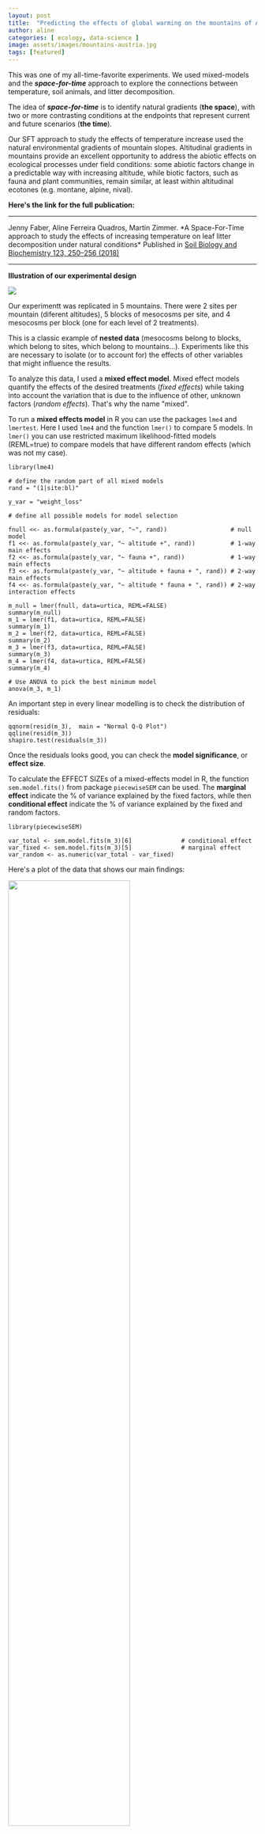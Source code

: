 ```yaml
---
layout: post
title:  "Predicting the effects of global warming on the mountains of Austria"
author: aline
categories: [ ecology, data-science ]
image: assets/images/mountains-austria.jpg
tags: [featured]
---
```


This was one of my all-time-favorite experiments. We used mixed-models and the ___space-for-time___ approach to explore the connections between temperature, soil animals, and litter decomposition.


The idea of ___space-for-time___ is to identify natural gradients (**the
space**), with two or more contrasting conditions at the endpoints that represent
current and future scenarios (**the time**).

Our SFT approach to study the effects of temperature increase used the
natural environmental gradients of mountain slopes. Altitudinal gradients in mountains
provide an excellent opportunity to address the abiotic effects on
ecological processes under field conditions: some abiotic factors change
in a predictable way with increasing altitude, while biotic factors, such
as fauna and plant communities, remain similar, at least within altitudinal
ecotones (e.g. montane, alpine, nival).

**Here's the link for the full publication:**
<hr>
Jenny Faber, Aline Ferreira Quadros,  Martin Zimmer. *A Space-For-Time approach to study the effects of increasing temperature on leaf litter decomposition under natural conditions* Published in <a href="https://doi.org/10.1016/j.soilbio.2018.05.010">Soil Biology and Biochemistry 123, 250–256 (2018)</a>
<hr>

 **Illustration of our experimental design**

<img src="/blog/assets/images/faber_experimentaldesign.png">

Our experimentt was replicated in 5 mountains. There were 2 sites per mountain (diferent altitudes), 5 blocks of mesocosms per site, and 4 mesocosms per block (one for each level of 2 treatments).

This is a classic example of __nested data__ (mesocosms belong to blocks, which belong to sites, which belong to mountains...). Experiments like this are necessary to isolate (or to account for) the effects of other variables that might influence the results.

To analyze this data, I used a __mixed effect model__. Mixed effect models quantify the effects of the desired treatments (*fixed effects*) while taking into account the variation that is due to the influence of other, unknown factors (*random effects*). That's why the name "mixed".

To run a __mixed effects model__ in R you can use the packages `lme4` and `lmertest`. Here I used `lme4` and the function `lmer()` to compare 5 models. In `lmer()` you can use restricted maximum likelihood-fitted models (REML=true) to compare models that have different random effects (which was not my case).

```
library(lme4)

# define the random part of all mixed models
rand = "(1|site:bl)"

y_var = "weight_loss"

# define all possible models for model selection

fnull <<- as.formula(paste(y_var, "~", rand))                  # null model       
f1 <<- as.formula(paste(y_var, "~ altitude +", rand))          # 1-way main effects      
f2 <<- as.formula(paste(y_var, "~ fauna +", rand))             # 1-way main effects
f3 <<- as.formula(paste(y_var, "~ altitude + fauna + ", rand)) # 2-way main effects
f4 <<- as.formula(paste(y_var, "~ altitude * fauna + ", rand)) # 2-way interaction effects

m_null = lmer(fnull, data=urtica, REML=FALSE)
summary(m_null)
m_1 = lmer(f1, data=urtica, REML=FALSE)
summary(m_1)
m_2 = lmer(f2, data=urtica, REML=FALSE)
summary(m_2)
m_3 = lmer(f3, data=urtica, REML=FALSE)
summary(m_3)
m_4 = lmer(f4, data=urtica, REML=FALSE)
summary(m_4)

# Use ANOVA to pick the best minimum model
anova(m_3, m_1)
```

An important step in every linear modelling  is to check the distribution of residuals:

```
qqnorm(resid(m_3),  main = "Normal Q-Q Plot")
qqline(resid(m_3))
shapiro.test(residuals(m_3))
```

Once the residuals looks good, you can check the **model significance**, or **effect size**.

To calculate the EFFECT SIZEs of a mixed-effects model in R, the function `sem.model.fits()` from package `piecewiseSEM` can be used. The **marginal effect** indicate the % of variance explained by the fixed factors, while then **conditional effect** indicate the % of variance explained by the fixed and random factors.

```
library(piecewiseSEM)

var_total <- sem.model.fits(m_3)[6]              # conditional effect
var_fixed <- sem.model.fits(m_3)[5]              # marginal effect
var_random <- as.numeric(var_total - var_fixed)

```

Here's a plot of the data that shows our main findings: 

<img src="/blog/assets/images/faber_fig3.png"  style="width:70%">
